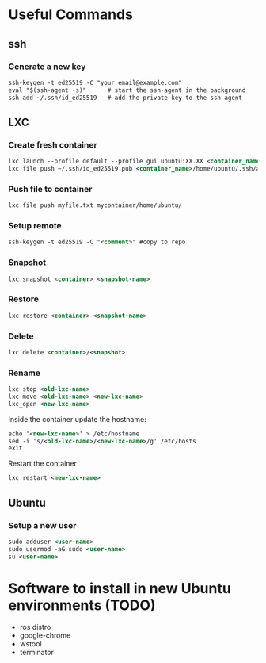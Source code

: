 # Useful Commands
## ssh
### Generate a new key
```xml
ssh-keygen -t ed25519 -C "your_email@example.com"
eval "$(ssh-agent -s)"      # start the ssh-agent in the background
ssh-add ~/.ssh/id_ed25519   # add the private key to the ssh-agent
```

## LXC

### Create fresh container
```xml
lxc launch --profile default --profile gui ubuntu:XX.XX <container_name> \
lxc file push ~/.ssh/id_ed25519.pub <container_name>/home/ubuntu/.ssh/authorized_keys
```

### Push file to container
```xml
lxc file push myfile.txt mycontainer/home/ubuntu/
```

### Setup remote
```xml
ssh-keygen -t ed25519 -C "<comment>" #copy to repo
```

### Snapshot
```xml
lxc snapshot <container> <snapshot-name>
```

### Restore
```xml
lxc restore <container> <snapshot-name>
```

### Delete
```xml
lxc delete <container>/<snapshot>
```

### Rename
```xml
lxc stop <old-lxc-name>
lxc move <old-lxc-name> <new-lxc-name>
lxc_open <new-lxc-name>
```
Inside the container update the hostname:
```xml
echo '<new-lxc-name>' > /etc/hostname
sed -i 's/<old-lxc-name>/<new-lxc-name>/g' /etc/hosts
exit
```
Restart the container
```xml
lxc restart <new-lxc-name>
```
## Ubuntu

### Setup a new user
```xml
sudo adduser <user-name>
sudo usermod -aG sudo <user-name>
su <user-name>
```
  
# Software to install in new Ubuntu environments (TODO)
- ros distro
- google-chrome
- wstool
- terminator

